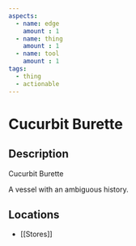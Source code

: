 ```yaml
---
aspects: 
  - name: edge
    amount : 1
  - name: thing
    amount : 1
  - name: tool
    amount : 1
tags:
  - thing
  - actionable
---
```


# Cucurbit Burette

## Description
Cucurbit Burette

A vessel with an ambiguous history.
## Locations
- [[Stores]]